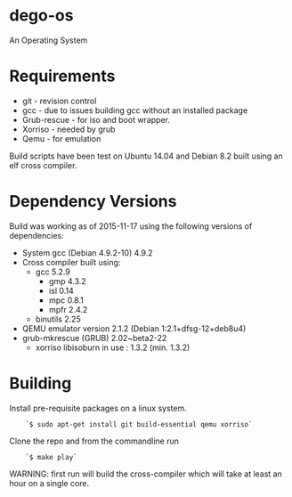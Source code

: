 # dego-os
An Operating System

Requirements
===

* git - revision control
* gcc -  due to issues building gcc without an installed package
* Grub-rescue - for iso and boot wrapper.
* Xorriso - needed by grub
* Qemu - for emulation

Build scripts have been test on Ubuntu 14.04 and Debian 8.2 built using an elf cross compiler. 

Dependency Versions
===

Build was working as of 2015-11-17 using the following versions of dependencies:

* System gcc (Debian 4.9.2-10) 4.9.2
* Cross compiler built using:
	* gcc 5.2.9
		* gmp 4.3.2
		* isl 0.14
		* mpc 0.8.1
		* mpfr 2.4.2
	* binutils 2.25
* QEMU emulator version 2.1.2 (Debian 1:2.1+dfsg-12+deb8u4)
* grub-mkrescue (GRUB) 2.02~beta2-22
	* xorriso libisoburn in use :  1.3.2  (min. 1.3.2)

Building
===

Install pre-requisite packages on a linux system.
	
		`$ sudo apt-get install git build-essential qemu xorriso`

Clone the repo and from the commandline run

		`$ make play`

WARNING: first run will build the cross-compiler which will take at least an hour on a single core.
